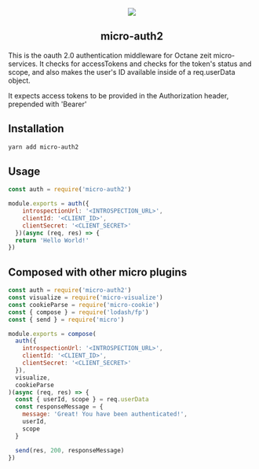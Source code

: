 <p align="center"><img src='https://raw.githubusercontent.com/Zakjholt/micro-auth2/master/lock.png'></p>
<h2 align="center">micro-auth2</h2>

This is the oauth 2.0 authentication middleware for Octane zeit micro-services. It checks for accessTokens and checks for the token's status and scope, and also makes the user's ID available inside of a req.userData object.

It expects access tokens to be provided in the Authorization header, prepended with 'Bearer'

## Installation
```sh
yarn add micro-auth2
```

## Usage
```javascript
const auth = require('micro-auth2')

module.exports = auth({
    introspectionUrl: '<INTROSPECTION_URL>',
    clientId: '<CLIENT_ID>',
    clientSecret: '<CLIENT_SECRET>'
  })(async (req, res) => {
  return 'Hello World!'
})
```

## Composed with other micro plugins
```javascript
const auth = require('micro-auth2')
const visualize = require('micro-visualize')
const cookieParse = require('micro-cookie')
const { compose } = require('lodash/fp')
const { send } = require('micro')

module.exports = compose(
  auth({
    introspectionUrl: '<INTROSPECTION_URL>',
    clientId: '<CLIENT_ID>',
    clientSecret: '<CLIENT_SECRET>'
  }),
  visualize,
  cookieParse
)(async (req, res) => {
  const { userId, scope } = req.userData
  const responseMessage = {
    message: 'Great! You have been authenticated!',
    userId,
    scope
  }

  send(res, 200, responseMessage)
})
```
